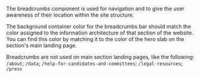 The breadcrumbs component is used for navigation and to give the user awareness of their location within the site structure.

The background container color for the breadcrumbs bar should match the color assigned to the information architecture of that section of the website. You can find this color by matching it to the color of the hero slab on the section's main landing page.

Breadcrumbs are not used on main section landing pages, like the following: `/about`; `/data`; `/help-for-candidates-and-committees`; `/legal-resources`; `/press`
